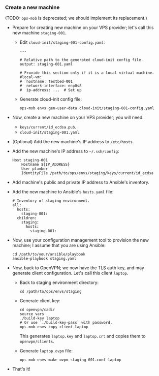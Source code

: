 ### Create a new machine

(TODO: `ops-mob` is deprecated; we should implement its replacement.)

* Prepare for creating new machine on your VPS provider; let's call this
  new machine `staging-001`.

  * Edit `cloud-init/staging-001-config.yaml`:
    ```
    ---

    # Relative path to the generated cloud-init config file.
    output: staging-001.yaml

    # Provide this section only if it is a local virtual machine.
    #local-vm:
    #  hostname: testbed-001
    #  network-interface: enp0s8
    #  ip-address: ...  # Set up
    ```

  * Generate cloud-init config file:
    ```
    ops-mob envs gen-user-data cloud-init/staging-001-config.yaml
    ```

* Now, create a new machine on your VPS provider; you will need:
  * `keys/current/id_ecdsa.pub`.
  * `cloud-init/staging-001.yaml`.

* (Optional) Add the new machine's IP address to `/etc/hosts`.

* Add the new machine's IP address to `~/.ssh/config`:
  ```
  Host staging-001
      Hostname ${IP_ADDRESS}
      User plumber
      IdentityFile /path/to/ops/envs/staging/keys/current/id_ecdsa
  ```

* Add machine's public and private IP address to Ansible's inventory.

* Add the new machine to Ansible's `hosts.yaml` file:
  ```
  # Inventory of staging environment.
  all:
    hosts:
      staging-001:
    children:
      staging:
        hosts:
          staging-001:
  ```

* Now, use your configuration management tool to provision the new
  machine; I assume that you are using Ansible:
  ```
  cd /path/to/your/ansible/playbook
  ansible-playbook staging.yaml
  ```

* Now, back to OpenVPN; we now have the TLS auth key, and may generate
  client configuration.  Let's call this client `laptop`.

  * Back to staging environment directory:
    ```
    cd /path/to/ops/envs/staging
    ```

  * Generate client key:
    ```
    cd openvpn/cadir
    source vars
    ./build-key laptop
    # Or use `./build-key-pass` with password.
    ops-mob envs copy-client laptop
    ```
    This generates `laptop.key` and `laptop.crt` and copies them to
    `openvpn/clients`.

  * Generate `laptop.ovpn` file:
    ```
    ops-mob envs make-ovpn staging-001.conf laptop
    ```

* That's it!
